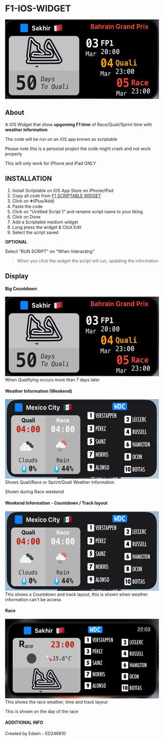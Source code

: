 # F1-IOS-WIDGET
<img src="https://github.com/ed246810/F1-IOS-WIDGET/blob/main/Images/1%20Round%201%20Countdown.jpeg" width="550" height="260">

## About
A iOS Widget that show **upgoming F1 time** of Race/Quali/Sprint time with **weather information**

The code will be run on an iOS app known as scriptable

Please note this is a personal project the code might crash and not work properly

This will only work for iPhone and iPad ONLY

## INSTALLATION
1. Install Scriptable on iOS App Store on iPhone/iPad
2. Copy all code from [F1 SCRIPTABLE WIDGET](https://github.com/ed246810/F1-IOS-WIDGET/blob/main/F1%20SCRIPTABLE%20WIDGET.js)
3. Click on ➕(Plus/Add)
4. Paste the code
5. Click on "Untitled Script 1" and rename script name to your liking
6. Click on Done
7. Add a Scriptable medium widget 
8. Long press the widget & Click Edit
9. Select the script saved

**OPTIONAL**

Select "RUN SCRIPT" on "When Interacting"
> When you click the widget the script will run, updating the information

## Display
#### Big Countdown
<img src="https://github.com/ed246810/F1-IOS-WIDGET/blob/main/Images/1%20Round%201%20Countdown.jpeg" width="550" height="260">
When Qualifying occurs more than 7 days later

#### Weather Information (Weekend)
<img src="https://github.com/ed246810/F1-IOS-WIDGET/blob/main/Images/2%20QUALI%20-%20RACE%20-%20WDC%20WEATHER.jpeg" width="550" height="260">
Shows Quali/Race or Sprint/Quali Weather Information

Shown during Race weekend

#### Weekend Information - Countdown / Track layout
<img src="https://github.com/ed246810/F1-IOS-WIDGET/blob/main/Images/2%20QUALI%20-%20RACE%20-%20WDC%20WEATHER.jpeg" width="550" height="260">
This shows a Countdown and track layout, this is shown when weather information can't be access

#### Race
<img src="https://github.com/ed246810/F1-IOS-WIDGET/blob/main/Images/4%20RACE%20-%20WDC.jpeg" width="550" height="260">
This shows the race weather, time and track layout

This is shown on the day of the race

#### ADDITIONAL INFO
Created by Edwin - ED246810
